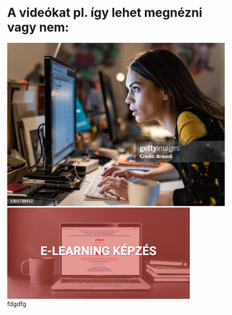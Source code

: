 # A videókat pl. így lehet megnézni vagy nem:

![alt text](gettyimages-1301738412-612x612.jpg)
![alt text](E-learning.png)  
fdgdfg